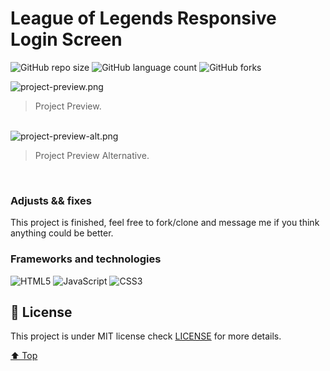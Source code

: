 # League of Legends Responsive Login Screen

![GitHub repo size](https://img.shields.io/github/repo-size/mmaachado/lol-login-screen?style=for-the-badge)
![GitHub language count](https://img.shields.io/github/languages/count/mmaachado/lol-login-screen?style=for-the-badge)
![GitHub forks](https://img.shields.io/github/forks/mmaachado/lol-login-screen?style=for-the-badge)

<img src="./src/img/project-preview.png" alt="project-preview.png">

> Project Preview.
<br>

<img src="/src/img/project-preview-alt.png" alt="project-preview-alt.png">

> Project Preview Alternative.
<br>

### Adjusts && fixes
<!-- 
- [x] Create Main Structures;
- [x] Import imgs/libraries;
- [x] Create Development Branch;
- [x] Struct HTML/CSS;
- [x] Struct JS;
- [x] Test/Debug; -->

This project is finished, feel free to fork/clone and message me if you think anything could be better.

### Frameworks and technologies
![HTML5](https://img.shields.io/badge/html5-%23E34F26.svg?style=for-the-badge&logo=html5&logoColor=white)
![JavaScript](https://img.shields.io/badge/javascript-%23323330.svg?style=for-the-badge&logo=javascript&logoColor=%23F7DF1E)
![CSS3](https://img.shields.io/badge/css3-%231572B6.svg?style=for-the-badge&logo=css3&logoColor=white)

## 📝 License

This project is under MIT license check [LICENSE](Licence.md) for more details.


[⬆ Top](#League-of-Legends-Responsive-Login-Screen)<br>
